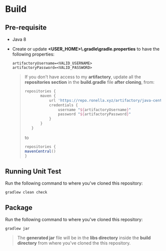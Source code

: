 # Build

## Pre-requisite

* Java 8

* Create or update **<USER_HOME>\\.gradle\\gradle.properties** to have the following properties:

    ```properties
    artifactoryUsername=<VALID_USERNAME>
    artifactoryPassword=<VALID_PASSWORD>
    ```
    
    > If you don't have access to my **artifactory**, update all the **repositories section** in the **build.gradle** file **after cloning**, from:
    >
    > ```groovy
    > repositories {
    >        maven {
    >            url 'https://repo.ronella.xyz/artifactory/java-central'
    >            credentials {
    >                username "${artifactoryUsername}"
    >                password "${artifactoryPassword}"
    >            }
    >        }
    >    }
    >    ```
    >    
    >    to
    >    
    >    ```groovy
    >    repositories {
    >  	mavenCentral()
    > }
    >```

## Running Unit Test

Run the following command to where you've cloned this repository:

```
gradlew clean check
```

## Package

Run the following command to where you've cloned this repository:

```
gradlew jar
```

> The **generated jar** file will be in the **libs directory** inside the **build directory** from where you've cloned the this repository.

